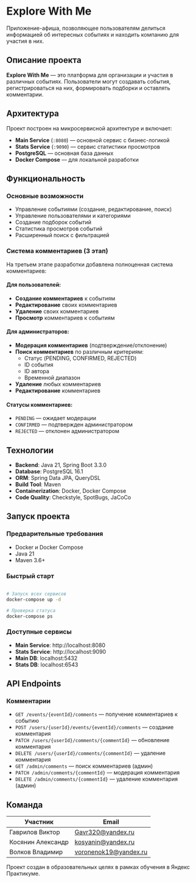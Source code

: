# Explore With Me

Приложение-афиша, позволяющее пользователям делиться информацией об интересных событиях и находить компанию для участия в них.

## Описание проекта

**Explore With Me** — это платформа для организации и участия в различных событиях. Пользователи могут создавать события, регистрироваться на них, формировать подборки и оставлять комментарии.

## Архитектура

Проект построен на микросервисной архитектуре и включает:

- **Main Service** (`:8080`) — основной сервис с бизнес-логикой
- **Stats Service** (`:9090`) — сервис статистики просмотров
- **PostgreSQL** — основная база данных
- **Docker Compose** — для локальной разработки

## Функциональность

### Основные возможности
- Управление событиями (создание, редактирование, поиск)
- Управление пользователями и категориями
- Создание подборок событий
- Статистика просмотров событий
- Расширенный поиск с фильтрацией

### Система комментариев (3 этап)

На третьем этапе разработки добавлена полноценная система комментариев:

#### Для пользователей:
- **Создание комментариев** к событиям
- **Редактирование** своих комментариев
- **Удаление** своих комментариев
- **Просмотр** комментариев к событиям

#### Для администраторов:
- **Модерация комментариев** (подтверждение/отклонение)
- **Поиск комментариев** по различным критериям:
    - Статус (PENDING, CONFIRMED, REJECTED)
    - ID события
    - ID автора
    - Временной диапазон
- **Удаление** любых комментариев
- **Редактирование** комментариев

#### Статусы комментариев:
- `PENDING` — ожидает модерации
- `CONFIRMED` — подтвержден администратором
- `REJECTED` — отклонен администратором

## Технологии

- **Backend**: Java 21, Spring Boot 3.3.0
- **Database**: PostgreSQL 16.1
- **ORM**: Spring Data JPA, QueryDSL
- **Build Tool**: Maven
- **Containerization**: Docker, Docker Compose
- **Code Quality**: Checkstyle, SpotBugs, JaCoCo

## Запуск проекта

### Предварительные требования
- Docker и Docker Compose
- Java 21
- Maven 3.6+

### Быстрый старт
```bash

# Запуск всех сервисов
docker-compose up -d

# Проверка статуса
docker-compose ps
```

### Доступные сервисы
- **Main Service**: http://localhost:8080
- **Stats Service**: http://localhost:9090
- **Main DB**: localhost:5432
- **Stats DB**: localhost:6543

## API Endpoints

### Комментарии
- `GET /events/{eventId}/comments` — получение комментариев к событию
- `POST /users/{userId}/events/{eventId}/comments` — создание комментария
- `PATCH /users/{userId}/comments/{commentId}` — обновление комментария
- `DELETE /users/{userId}/comments/{commentId}` — удаление комментария
- `GET /admin/comments` — поиск комментариев (админ)
- `PATCH /admin/comments/{commentId}` — модерация комментария
- `DELETE /admin/comments/{commentId}` — удаление комментария (админ)

## Команда

| Участник | Email |
|----------|-------|
| Гаврилов Виктор | Gavr320@yandex.ru |
| Косянин Александр | kosyanin@yandex.ru |
| Волков Владимир | voronenok19@yandex.ru |



Проект создан в образовательных целях в рамках обучения в Яндекс Практикуме.

